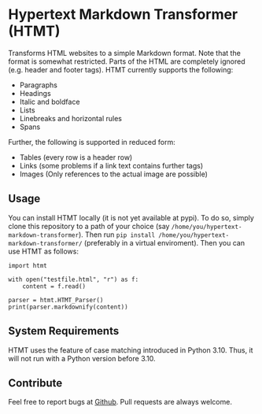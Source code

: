 # Hypertext Markdown Transformer (HTMT)

Transforms HTML websites to a simple Markdown format.
Note that the format is somewhat restricted.
Parts of the HTML are completely ignored (e.g. header and footer tags).
HTMT currently supports the following:

- Paragraphs
- Headings
- Italic and boldface
- Lists
- Linebreaks and horizontal rules
- Spans

Further, the following is supported in reduced form:

- Tables (every row is a header row)
- Links (some problems if a link text contains further tags)
- Images (Only references to the actual image are possible)




## Usage

You can install HTMT locally (it is not yet available at pypi).
To do so, simply clone this repository to a path of your choice (say `/home/you/hypertext-markdown-transformer`).
Then run `pip install /home/you/hypertext-markdown-transformer/` (preferably in a virtual enviroment).
Then you can use HTMT as follows:

```
import htmt

with open("testfile.html", "r") as f:
    content = f.read()

parser = htmt.HTMT_Parser()
print(parser.markdownify(content))
```



## System Requirements

HTMT uses the feature of case matching introduced in Python 3.10.
Thus, it will not run with a Python version before 3.10.



## Contribute

Feel free to report bugs at [Github](https://github.com/claussmann/hypertext-markdown-transformer).
Pull requests are always welcome.